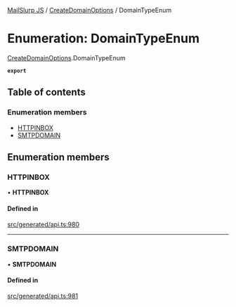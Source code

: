 [MailSlurp JS](../README.md) / [CreateDomainOptions](../modules/CreateDomainOptions.md) / DomainTypeEnum

# Enumeration: DomainTypeEnum

[CreateDomainOptions](../modules/CreateDomainOptions.md).DomainTypeEnum

**`export`**

## Table of contents

### Enumeration members

- [HTTPINBOX](CreateDomainOptions.DomainTypeEnum.md#httpinbox)
- [SMTPDOMAIN](CreateDomainOptions.DomainTypeEnum.md#smtpdomain)

## Enumeration members

### HTTPINBOX

• **HTTPINBOX**

#### Defined in

[src/generated/api.ts:980](https://github.com/mailslurp/mailslurp-client/blob/1460b4d/src/generated/api.ts#L980)

___

### SMTPDOMAIN

• **SMTPDOMAIN**

#### Defined in

[src/generated/api.ts:981](https://github.com/mailslurp/mailslurp-client/blob/1460b4d/src/generated/api.ts#L981)
